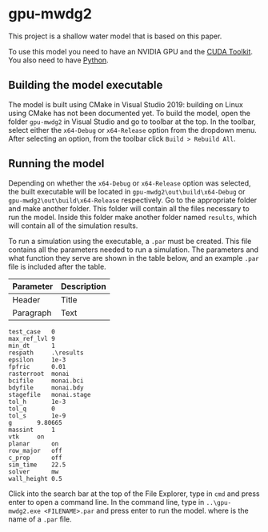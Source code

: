 # gpu-mwdg2

This project is a shallow water model that is based on this paper. 

To use this model you need to have an NVIDIA GPU and the [CUDA Toolkit](https://developer.nvidia.com/cuda-toolkit). You also need to have [Python](https://www.python.org/downloads/).

## Building the model executable

The model is built using CMake in Visual Studio 2019: building on Linux using CMake has not been documented yet. To build the model, open the folder `gpu-mwdg2` in Visual Studio and go to toolbar at the top. In the toolbar, select either the `x64-Debug` or `x64-Release` option from the dropdown menu. After selecting an option, from the toolbar click `Build > Rebuild All`.

## Running the model

Depending on whether the `x64-Debug` or `x64-Release` option was selected, the built executable will be located in `gpu-mwdg2\out\build\x64-Debug` or `gpu-mwdg2\out\build\x64-Release` respectively. Go to the appropriate folder and make another folder. This folder will contain all the files necessary to run the model. Inside this folder make another folder named `results`, which will contain all of the simulation results.

To run a simulation using the executable, a `.par` must be created. This file contains all the parameters needed to run a simulation. The parameters and what function they serve are shown in the table below, and an example `.par` file is included after the table.

| Parameter   | Description |
| ----------- | ----------- |
| Header      | Title       |
| Paragraph   | Text        |

```
test_case 	0
max_ref_lvl	9
min_dt		1
respath		.\results
epsilon		1e-3
fpfric 		0.01
rasterroot	monai
bcifile		monai.bci
bdyfile		monai.bdy
stagefile	monai.stage
tol_h		1e-3
tol_q		0
tol_s		1e-9
g		9.80665
massint		1
vtk		on
planar		on
row_major	off
c_prop		off
sim_time	22.5
solver		mw
wall_height	0.5
```

Click into the search bar at the top of the File Explorer, type in `cmd` and press enter to open a command line. In the command line, type in `..\gpu-mwdg2.exe <FILENAME>.par` and press enter to run the model. where <FILENAME> is the name of a `.par` file.